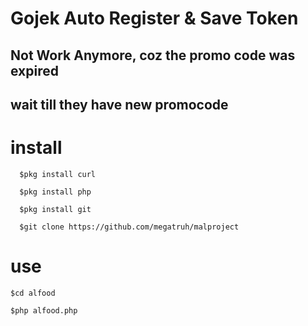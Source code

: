 # Gojek Auto Register & Save Token 

  ## Not Work Anymore, coz the promo code was expired
  ## wait till they have new promocode
  
# install
```
  $pkg install curl
```
```
  $pkg install php
```
```
  $pkg install git
```
```
  $git clone https://github.com/megatruh/malproject
```
# use 
```
$cd alfood
```
```
$php alfood.php
```

